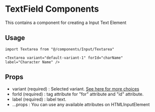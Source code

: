 # TextField Components

This contains a component for creating a Input Text Element

## Usage

```
import Textarea from "@/components/Input/Textarea"

<Textarea variant="default-variant-1" forId="charName" label="Character Name" />

```

## Props

- variant (required) : Selected variant. [See here for more choices](/src/@types/components.d.ts)
- forId (required) : tag attribute for "for" attribute and "id" attribute.
- label (required) : label text.
- ...props : You can use any available attributes on HTMLInputElement
